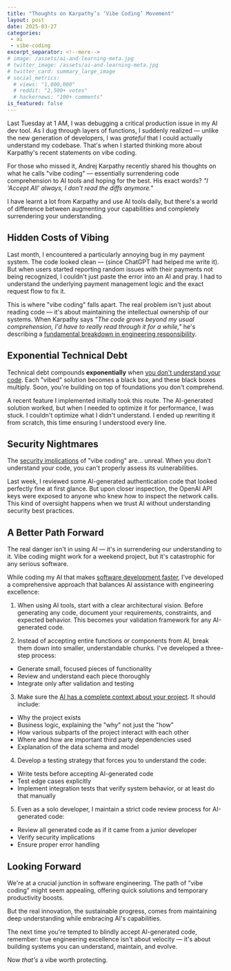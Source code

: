 ```yaml
---
title: "Thoughts on Karpathy’s ‘Vibe Coding’ Movement"
layout: post
date: 2025-03-27
categories:
 - ai
 - vibe-coding
excerpt_separator: <!--more-->
# image: /assets/ai-and-learning-meta.jpg
# twitter_image: /assets/ai-and-learning-meta.jpg
# twitter_card: summary_large_image
# social_metrics:
  # views: "1,000,000"
  # reddit: "2,500+ votes"
  # hackernews: "100+ comments"
is_featured: false
---
```


Last Tuesday at 1 AM, I was debugging a critical production issue in my AI dev tool. As I dug through layers of functions, I suddenly realized — unlike the new generation of developers, I was *grateful* that I could actually understand my codebase. That's when I started thinking more about Karpathy's recent statements on vibe coding.

For those who missed it, Andrej Karpathy recently shared his thoughts on what he calls "vibe coding" — essentially surrendering code comprehension to AI tools and hoping for the best. His exact words? *"I 'Accept All' always, I don't read the diffs anymore."* 

I have learnt a lot from Karpathy and use AI tools daily, but there's a world of difference between augmenting your capabilities and completely surrendering your understanding.

<!--more-->

## Hidden Costs of Vibing

Last month, I encountered a particularly annoying bug in my payment system. The code looked clean — (since ChatGPT had helped me write it). But when users started reporting random issues with their payments not being recognized, I couldn't just paste the error into an AI and pray. I had to understand the underlying payment management logic and the exact request flow to fix it.

This is where "vibe coding" falls apart. The real problem isn't just about reading code — it's about maintaining the intellectual ownership of our systems. When Karpathy says *"The code grows beyond my usual comprehension, I'd have to really read through it for a while,"* he's describing a [fundamental breakdown in engineering responsibility](/blog/ai-illiterate-programmers). 

## Exponential Technical Debt

Technical debt compounds **exponentially** when [you don't understand your code](/blog/ai-and-learning). Each "vibed" solution becomes a black box, and these black boxes multiply. Soon, you're building on top of foundations you don't comprehend.

A recent feature I implemented initially took this route. The AI-generated solution worked, but when I needed to optimize it for performance, I was stuck. I couldn't optimize what I didn't understand. I ended up rewriting it from scratch, this time ensuring I understood every line.

## Security Nightmares

The [security implications](/blog/vibe-coding-fantasy) of "vibe coding" are... unreal. When you don't understand your code, you can't properly assess its vulnerabilities.

Last week, I reviewed some AI-generated authentication code that looked perfectly fine at first glance. But upon closer inspection, the OpenAI API keys were exposed to anyone who knew how to inspect the network calls. This kind of oversight happens when we trust AI without understanding security best practices.

## A Better Path Forward

The real danger isn't in using AI — it's in surrendering our understanding to it. Vibe coding might work for a weekend project, but it's catastrophic for any serious software.

While coding my AI that makes [software development faster](https://gigamind.dev/), I've developed a comprehensive approach that balances AI assistance with engineering excellence:

1. When using AI tools, start with a clear architectural vision. Before generating any code, document your requirements, constraints, and expected behavior. This becomes your validation framework for any AI-generated code.

2. Instead of accepting entire functions or components from AI, break them down into smaller, understandable chunks. I've developed a three-step process:
  * Generate small, focused pieces of functionality
  * Review and understand each piece thoroughly
  * Integrate only after validation and testing

3. Make sure the [AI has a complete context about your project](https://gigamind.dev/). It should include:
  * Why the project exists
  * Business logic, explaining the "why" not just the "how"
  * How various subparts of the project interact with each other
  * Where and how are important third party dependencies used
  * Explanation of the data schema and model 

4. Develop a testing strategy that forces you to understand the code:
  * Write tests before accepting AI-generated code
  * Test edge cases explicitly
  * Implement integration tests that verify system behavior, or at least do that manually

5. Even as a solo developer, I maintain a strict code review process for AI-generated code:
  * Review all generated code as if it came from a junior developer
  * Verify security implications
  * Ensure proper error handling

<!-- newsletter_widget -->

## Looking Forward

We're at a crucial junction in software engineering. The path of "vibe coding" might seem appealing, offering quick solutions and temporary productivity boosts. 

But the real innovation, the sustainable progress, comes from maintaining deep understanding while embracing AI's capabilities.

The next time you're tempted to blindly accept AI-generated code, remember: true engineering excellence isn't about velocity — it's about building systems you can understand, maintain, and evolve. 

Now *that's* a vibe worth protecting.
